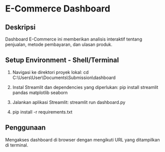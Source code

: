 # E-Commerce Dashboard

## Deskripsi

Dashboard E-Commerce ini memberikan analisis interaktif tentang penjualan, metode pembayaran, dan ulasan produk.

## Setup Environment - Shell/Terminal

1. Navigasi ke direktori proyek lokal:
cd C:\Users\User\Documents\Submission\dashboard

2. Instal Streamlit dan dependencies yang diperlukan:
pip install streamlit pandas matplotlib seaborn

3. Jalankan aplikasi Streamlit:
streamlit run dashboard.py

4. pip install -r requirements.txt

## Penggunaan
Mengakses dashboard di browser dengan mengikuti URL yang ditampilkan di terminal.
